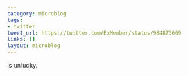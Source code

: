 ```yaml
---
category: microblog
tags:
- twitter
tweet_url: https://twitter.com/ExMember/status/984873669
links: []
layout: microblog
---
```

is unlucky.
